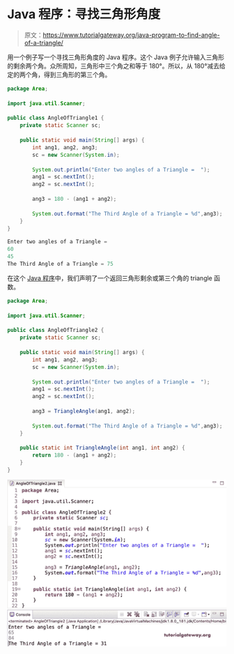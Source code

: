 # Java 程序：寻找三角形角度

> 原文：<https://www.tutorialgateway.org/java-program-to-find-angle-of-a-triangle/>

用一个例子写一个寻找三角形角度的 Java 程序。这个 Java 例子允许输入三角形的剩余两个角。众所周知，三角形中三个角之和等于 180°。所以，从 180°减去给定的两个角，得到三角形的第三个角。

```java
package Area;

import java.util.Scanner;

public class AngleOfTriangle1 {
	private static Scanner sc;

	public static void main(String[] args) {
		int ang1, ang2, ang3; 
		sc = new Scanner(System.in);

		System.out.println("Enter two angles of a Triangle =  ");
		ang1 = sc.nextInt();
		ang2 = sc.nextInt();

		ang3 = 180 - (ang1 + ang2);

		System.out.format("The Third Angle of a Triangle = %d",ang3);
	}
}
```

```java
Enter two angles of a Triangle =  
60
45
The Third Angle of a Triangle = 75
```

在这个 [Java 程序](https://www.tutorialgateway.org/learn-java-programs/)中，我们声明了一个返回三角形剩余或第三个角的 triangle 函数。

```java
package Area;

import java.util.Scanner;

public class AngleOfTriangle2 {
	private static Scanner sc;

	public static void main(String[] args) {
		int ang1, ang2, ang3; 
		sc = new Scanner(System.in);

		System.out.println("Enter two angles of a Triangle =  ");
		ang1 = sc.nextInt();
		ang2 = sc.nextInt();

		ang3 = TriangleAngle(ang1, ang2);

		System.out.format("The Third Angle of a Triangle = %d",ang3);
	}

	public static int TriangleAngle(int ang1, int ang2) {
		return 180 - (ang1 + ang2);
	}
}
```

![Java Program to find Angle of a Triangle 1](img/e3c20e7472c3c6a98c1d569ce473f93c.png)